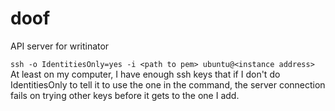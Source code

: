 # doof
API server for writinator

`ssh -o IdentitiesOnly=yes -i <path to pem> ubuntu@<instance address>`
At least on my computer, I have enough ssh keys that if I don't do IdentitiesOnly to tell it to use the one in the command, the server connection fails on trying other keys before it gets to the one I add.

